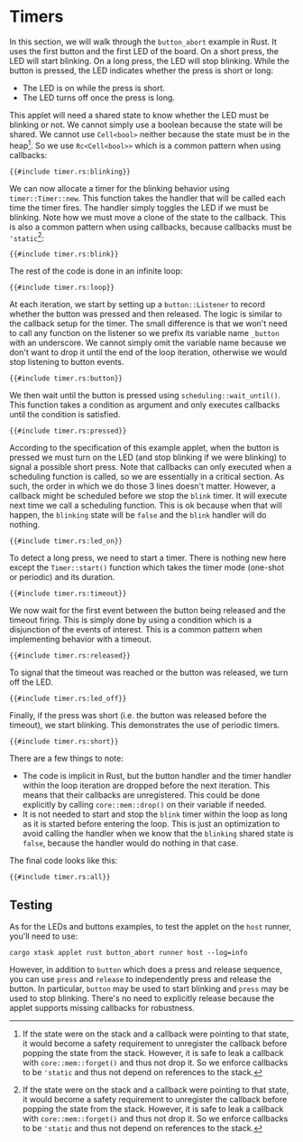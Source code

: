 # Timers

In this section, we will walk through the `button_abort` example in Rust. It
uses the first button and the first LED of the board. On a short press, the LED
will start blinking. On a long press, the LED will stop blinking. While the
button is pressed, the LED indicates whether the press is short or long:
- The LED is on while the press is short.
- The LED turns off once the press is long.

This applet will need a shared state to know whether the LED must be blinking or
not. We cannot simply use a boolean because the state will be shared. We cannot
use `Cell<bool>` neither because the state must be in the heap[^heap]. So we use
`Rc<Cell<bool>>` which is a common pattern when using callbacks:

```rust,no_run,noplayground
{{#include timer.rs:blinking}}
```

We can now allocate a timer for the blinking behavior using `timer::Timer::new`.
This function takes the handler that will be called each time the timer fires.
The handler simply toggles the LED if we must be blinking. Note how we must move
a clone of the state to the callback. This is also a common pattern when using
callbacks, because callbacks must be `'static`[^heap]:

```rust,no_run,noplayground
{{#include timer.rs:blink}}
```

The rest of the code is done in an infinite loop:

```rust,no_run,noplayground
{{#include timer.rs:loop}}
```

At each iteration, we start by setting up a `button::Listener` to record whether
the button was pressed and then released. The logic is similar to the callback
setup for the timer. The small difference is that we won't need to call any
function on the listener so we prefix its variable name `_button` with an
underscore. We cannot simply omit the variable name because we don't want to
drop it until the end of the loop iteration, otherwise we would stop listening
to button events.

```rust,no_run,noplayground
{{#include timer.rs:button}}
```

We then wait until the button is pressed using `scheduling::wait_until()`. This
function takes a condition as argument and only executes callbacks until the
condition is satisfied.

```rust,no_run,noplayground
{{#include timer.rs:pressed}}
```

According to the specification of this example applet, when the button is
pressed we must turn on the LED (and stop blinking if we were blinking) to
signal a possible short press. Note that callbacks can only executed when a
scheduling function is called, so we are essentially in a critical section. As
such, the order in which we do those 3 lines doesn't matter. However, a callback
might be scheduled before we stop the `blink` timer. It will execute next time
we call a scheduling function. This is ok because when that will happen, the
`blinking` state will be `false` and the `blink` handler will do nothing.

```rust,no_run,noplayground
{{#include timer.rs:led_on}}
```

To detect a long press, we need to start a timer. There is nothing new here
except the `Timer::start()` function which takes the timer mode (one-shot or
periodic) and its duration.

```rust,no_run,noplayground
{{#include timer.rs:timeout}}
```

We now wait for the first event between the button being released and the
timeout firing. This is simply done by using a condition which is a disjunction
of the events of interest. This is a common pattern when implementing behavior
with a timeout.

```rust,no_run,noplayground
{{#include timer.rs:released}}
```

To signal that the timeout was reached or the button was released, we turn off
the LED.

```rust,no_run,noplayground
{{#include timer.rs:led_off}}
```

Finally, if the press was short (i.e. the button was released before the
timeout), we start blinking. This demonstrates the use of periodic timers.

```rust,no_run,noplayground
{{#include timer.rs:short}}
```

There are a few things to note:
- The code is implicit in Rust, but the button handler and the timer handler
  within the loop iteration are dropped before the next iteration. This means
  that their callbacks are unregistered. This could be done explicitly by
  calling `core::mem::drop()` on their variable if needed.
- It is not needed to start and stop the `blink` timer within the loop as long
  as it is started before entering the loop. This is just an optimization to
  avoid calling the handler when we know that the `blinking` shared state is
  `false`, because the handler would do nothing in that case.

The final code looks like this:

```rust,no_run
{{#include timer.rs:all}}
```
## Testing

As for the LEDs and buttons examples, to test the applet on the `host` runner,
you'll need to use:

```shell
cargo xtask applet rust button_abort runner host --log=info
```

However, in addition to `button` which does a press and release sequence, you
can use `press` and `release` to independently press and release the button. In
particular, `button` may be used to start blinking and `press` may be used to
stop blinking. There's no need to explicitly release because the applet supports
missing callbacks for robustness.

[^heap]: If the state were on the stack and a callback were pointing to that
    state, it would become a safety requirement to unregister the callback
    before popping the state from the stack. However, it is safe to leak a
    callback with `core::mem::forget()` and thus not drop it. So we enforce
    callbacks to be `'static` and thus not depend on references to the stack.
